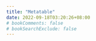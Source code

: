 ```yaml
---
title: "Metatable"
date: 2022-09-18T03:20:26+08:00
# bookComments: false
# bookSearchExclude: false
---
```

